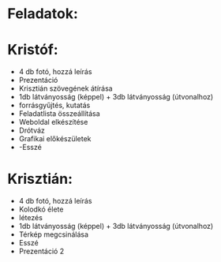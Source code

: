 # Feladatok:


# Kristóf:
- 4 db fotó, hozzá leírás
- Prezentáció
- Krisztián szövegének átírása
- 1db látványosság (képpel) + 3db látványosság (útvonalhoz)
- forrásgyűjtés, kutatás
- Feladatlista összeállítása
- Weboldal elkészítése
- Drótváz
- Grafikai előkészületek
- -Esszé

# Krisztián:
- 4 db fotó, hozzá leírás
- Kolodkó élete
- létezés
- 1db látványosság (képpel) + 3db látványosság (útvonalhoz)
- Térkép megcsinálása
- Esszé
- Prezentáció 2
